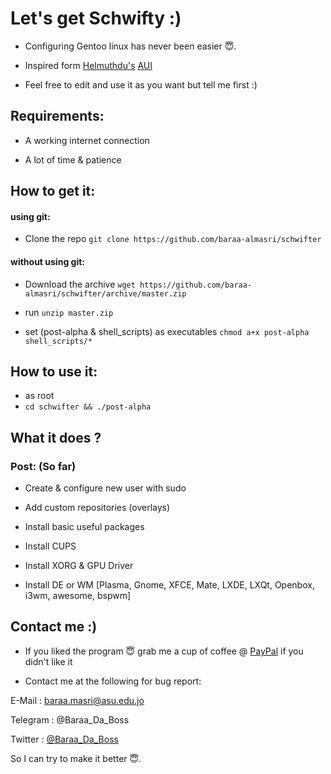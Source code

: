 # Let's get Schwifty :)
- Configuring Gentoo linux has never been easier 😇.

- Inspired form [Helmuthdu's](https://github.com/helmuthdu)   [AUI](https://github.com/helmuthdu/aui)

- Feel free to edit and use it as you want but tell me first :)

## Requirements:
- A working internet connection
  
- A lot of time & patience
  
## How to get it:
#### using git:
- Clone the repo `git clone https://github.com/baraa-almasri/schwifter`

#### without using git:
- Download the archive `wget https://github.com/baraa-almasri/schwifter/archive/master.zip`

- run `unzip master.zip`

- set (post-alpha & shell_scripts) as executables `chmod a+x post-alpha shell_scripts/*`

## How to use it:
- as root
- `cd schwifter && ./post-alpha`

## What it does ? 
### Post: (So far)
- Create & configure new user with sudo

- Add custom repositories (overlays)

- Install basic useful packages

- Install CUPS

- Install XORG & GPU Driver

- Install DE or WM [Plasma, Gnome, XFCE, Mate, LXDE, LXQt, Openbox, i3wm, awesome, bspwm]

## Contact me :)
- If you liked the program 😇 grab me a cup of coffee @ [PayPal](https://www.paypal.me/baraamasri) if you didn't like it

- Contact me at the following for bug report: 

E-Mail : baraa.masri@asu.edu.jo 

Telegram : @Baraa_Da_Boss 

Twitter : [@Baraa_Da_Boss](https://twitter.com/Baraa_Da_Boss) 

So I can try to make it better 😇.
